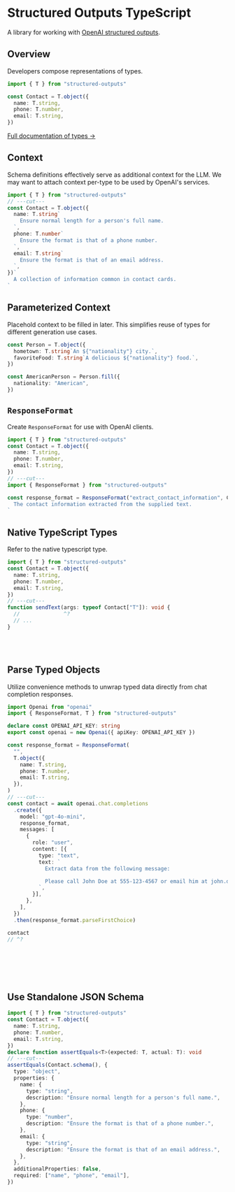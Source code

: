 # Structured Outputs TypeScript

A library for working with
[OpenAI structured outputs](https://platform.openai.com/docs/guides/structured-outputs).

## Overview

Developers compose representations of types.

```ts twoslash
import { T } from "structured-outputs"

const Contact = T.object({
  name: T.string,
  phone: T.number,
  email: T.string,
})
```

[Full documentation of types &rarr;](./types.md)

## Context

Schema definitions effectively serve as additional context for the LLM. We may want to attach
context per-type to be used by OpenAI's services.

```ts twoslash
import { T } from "structured-outputs"
// ---cut---
const Contact = T.object({
  name: T.string`
    Ensure normal length for a person's full name.
  `,
  phone: T.number`
    Ensure the format is that of a phone number.
  `,
  email: T.string`
    Ensure the format is that of an email address.
  `,
})`
  A collection of information common in contact cards.
`
```

## Parameterized Context

Placehold context to be filled in later. This simplifies reuse of types for different generation use
cases.

```ts
const Person = T.object({
  hometown: T.string`An ${"nationality"} city.`,
  favoriteFood: T.string`A delicious ${"nationality"} food.`,
})

const AmericanPerson = Person.fill({
  nationality: "American",
})
```

## `ResponseFormat`

Create `ResponseFormat` for use with OpenAI clients.

```ts twoslash
import { T } from "structured-outputs"
const Contact = T.object({
  name: T.string,
  phone: T.number,
  email: T.string,
})
// ---cut---
import { ResponseFormat } from "structured-outputs"

const response_format = ResponseFormat("extract_contact_information", Contact)`
  The contact information extracted from the supplied text.
`
```

## Native TypeScript Types

Refer to the native typescript type.

```ts twoslash
import { T } from "structured-outputs"
const Contact = T.object({
  name: T.string,
  phone: T.number,
  email: T.string,
})
// ---cut---
function sendText(args: typeof Contact["T"]): void {
  //              ^?
  // ...
}
```

<br />
<br />

## Parse Typed Objects

Utilize convenience methods to unwrap typed data directly from chat completion responses.

```ts twoslash
import Openai from "openai"
import { ResponseFormat, T } from "structured-outputs"

declare const OPENAI_API_KEY: string
export const openai = new Openai({ apiKey: OPENAI_API_KEY })

const response_format = ResponseFormat(
  "",
  T.object({
    name: T.string,
    phone: T.number,
    email: T.string,
  }),
)
// ---cut---
const contact = await openai.chat.completions
  .create({
    model: "gpt-4o-mini",
    response_format,
    messages: [
      {
        role: "user",
        content: [{
          type: "text",
          text: `
            Extract data from the following message:

            Please call John Doe at 555-123-4567 or email him at john.doe@example.com.
          `,
        }],
      },
    ],
  })
  .then(response_format.parseFirstChoice)

contact
// ^?
```

<br />
<br />
<br />
<br />

## Use Standalone JSON Schema

```ts twoslash
import { T } from "structured-outputs"
const Contact = T.object({
  name: T.string,
  phone: T.number,
  email: T.string,
})
declare function assertEquals<T>(expected: T, actual: T): void
// ---cut---
assertEquals(Contact.schema(), {
  type: "object",
  properties: {
    name: {
      type: "string",
      description: "Ensure normal length for a person's full name.",
    },
    phone: {
      type: "number",
      description: "Ensure the format is that of a phone number.",
    },
    email: {
      type: "string",
      description: "Ensure the format is that of an email address.",
    },
  },
  additionalProperties: false,
  required: ["name", "phone", "email"],
})
```

